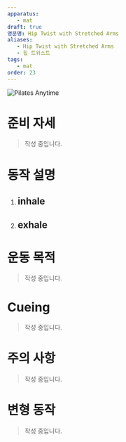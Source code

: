 ```yaml
---
apparatus:
   - mat
draft: true
영문명: Hip Twist with Stretched Arms
aliases:
   - Hip Twist with Stretched Arms
   - 힙 트위스트
tags:
   - mat
order: 23
---
```


![Pilates Anytime](https://youtu.be/YDM1g6f9aDA?si=PFB8KMtTbe4zW0pg)

# 준비 자세

> 작성 중입니다.

# 동작 설명

1. inhale
   -

2. exhale
   -

# 운동 목적

> 작성 중입니다.

# Cueing

> 작성 중입니다.

# 주의 사항

> 작성 중입니다.

# 변형 동작

> 작성 중입니다.
